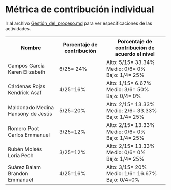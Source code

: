 # ﻿Métrica de contribución individual 

 Ir al archivo <a href="https://github.com/KarenCampos842/Equipo-4/blob/Segunda-Entrega/Gestion_del_Proceso.md#sprint-backlog">Gestión_del_proceso.md</a> para ver especificaciones de las actividades.
 
<table align=center>  
   <tr>  
      <th>Nombre</th>  
      <th>Porcentaje de contribución</th> 
      <th>Porcentaje de contribución de acuerdo el nivel</th>  
   </tr> 
    <tr>  
      <td>Campos García Karen Elizabeth</td>  
       <td> 6/25= 24%</td> 
       <td> Alto: 5/15= 33.34%<br>Medio: 0/6= 0%<br>Bajo: 1/4= 25%</td>  
   </tr> 
   <tr>  
      <td>Cárdenas Rojas Kendrick Asaf</td>  
       <td>4/25=16%</td>
       <td> Alto: 1/15= 6.67%<br>Medio: 3/6= 50%<br>Bajo: 0/4= 0%</td>    
   </tr> 
    <tr>  
      <td>Maldonado Medina Hansony de Jesús</td>  
      <td>5/25=20%</td>
      <td> Alto: 2/15= 13.33%<br>Medio: 2/6= 33.33%<br>Bajo: 1/4= 25%</td>    
   </tr> 
    <tr>  
      <td>Romero Poot Carlos Emmanuel</td>  
       <td>3/25=12%</td>
      <td> Alto: 2/15= 13.33%<br>Medio: 0/6= 0%<br>Bajo: 1/4= 25%</td> 
   </tr> 
     <tr>  
      <td>Rubén Moisés Loria Pech</td>  
        <td>3/25=12%</td>
        <td> Alto: 2/15= 13.33%<br>Medio: 0/6= 0%<br>Bajo: 1/4= 25%</td>    
   </tr> 
    <tr>  
      <td>Suárez Balam Brandon Emmanuel</td> 
      <td>4/25=16%</td>
       <td> Alto: 3/15= 20%<br>Medio: 1/6= 16.67%<br>Bajo: 0/4=0%</td>       
   </tr> 
 </table>

<!--stackedit_data:
eyJoaXN0b3J5IjpbLTgzMDM3NjU0MiwtMTEwOTYyNDIxNyw2Nj
k2MTY4NTgsLTY0ODg2MjM3LDExMDgzMzQ3NTEsMTkwNzYxMTg0
NSwtNzEzOTMzOTMzXX0=
-->